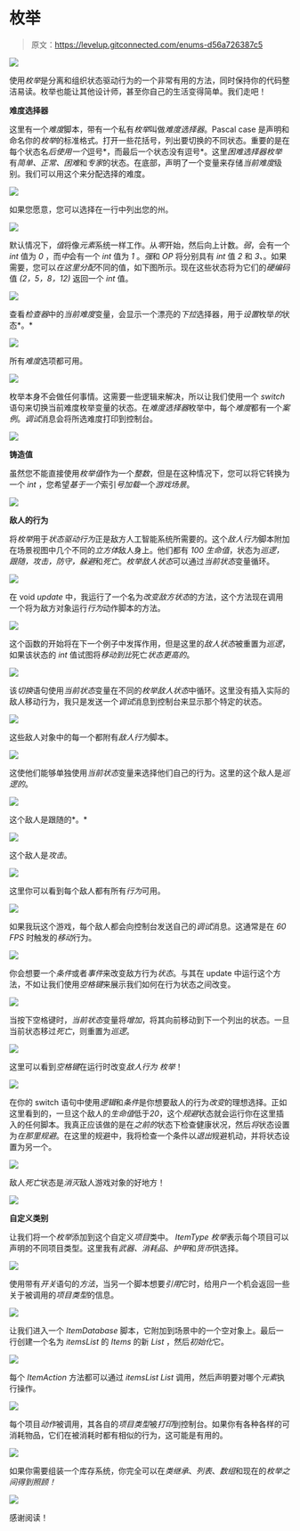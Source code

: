 # 枚举

> 原文：<https://levelup.gitconnected.com/enums-d56a726387c5>

![](img/05f3b296fd2bc21524f5475924559b16.png)

使用*枚举*是分离和组织状态驱动行为的一个非常有用的方法，同时保持你的代码整洁易读。枚举也能让其他设计师，甚至你自己的生活变得简单。我们走吧！

**难度选择器**

这里有一个*难度*脚本，带有一个私有*枚举*叫做*难度选择器*。Pascal case 是声明和命名你的*枚举*的标准格式。打开一些花括号，列出要切换的不同状态。重要的是在每个状态名*后使用一个*逗号*，而最后一个状态没有逗号*。这里*困难选择器枚举*有*简单、正常、困难*和*专家*的状态。在底部，声明了一个变量来存储*当前难度*级别。我们可以用这个来分配选择的难度。

![](img/f801076836e35bfac68c2d8499f3c8c3.png)

如果您愿意，您可以选择在一行中列出您的州。

![](img/0caf307ab98977bdccc0813ef287073e.png)

默认情况下，*值*将像*元素*系统一样工作。从*零*开始，然后向上计数。*弱*，会有一个 *int* 值为 *0* ，而*中*会有一个 *int* 值为 *1* 。*强*和 *OP* 将分别具有 *int* 值 *2* 和 *3、*。如果需要，您可以*在这里分配*不同的值，如下图所示。现在这些状态将为它们的*硬编码*值 *(2，5，8，12)* 返回一个 *int* 值。

![](img/213dbf18c460ec2c514a1936d6014cf1.png)

查看*检查器*中的*当前难度*变量，会显示一个漂亮的*下拉*选择器，用于*设置*枚举*的*状态*。*

![](img/79eb19133f23462fc6680997ac310835.png)

所有*难度*选项都可用。

![](img/e9d27552ba36f510339f7f284cb9af66.png)

枚举本身不会做任何事情。这需要一些逻辑来解决，所以让我们使用一个 *switch* 语句来切换当前难度枚举变量的状态。在*难度选择器*枚举中，每个*难度*都有一个*案例*。*调试*消息会将所选难度打印到控制台。

![](img/0558aac8dfbc4f9acadab86f768e552a.png)

**铸造值**

虽然您不能直接使用*枚举值*作为一个*整数*，但是在这种情况下，您可以将它转换为一个 *int* ，您希望*基于一个*索引*号加载*一个*游戏场景*。

![](img/6b25329ec003a1100308854db4bbedf9.png)

**敌人的行为**

将*枚举*用于*状态驱动行为*正是敌方人工智能系统所需要的。这个*敌人行为*脚本附加在场景视图中几个不同的*立方体*敌人身上。他们都有 *100 生命值*，状态为*巡逻，跟随，攻击，防守，躲避*和*死亡*。*枚举敌人状态*可以通过*当前状态*变量循环。

![](img/05f3b296fd2bc21524f5475924559b16.png)

在 void *update* 中，我运行了一个名为*改变敌方状态*的方法，这个方法现在调用一个将为敌方对象运行*行为*动作脚本的方法。

![](img/3dc0f2545699d488d01420f8a4426d13.png)

这个函数的开始将在下一个例子中发挥作用，但是这里的*敌人状态*被重置为*巡逻*，如果该状态的 *int* 值试图将*移动到比*死亡*状态更高的*。

![](img/b8d24843c6a3d92ba52aebfa69c9154a.png)

该*切换*语句使用*当前状态*变量在不同的*枚举敌人状态*中循环。这里没有插入实际的敌人移动行为，我只是发送一个*调试*消息到控制台来显示那个特定的状态。

![](img/20d3cb015ddccfa1ee26ab60042f88ef.png)

这些敌人对象中的每一个都附有*敌人行为*脚本。

![](img/7d3120c91b52ecbeccabfda2e8aed704.png)

这使他们能够单独使用*当前状态*变量来选择他们自己的行为。这里的这个敌人是*巡逻的*。

![](img/22448300a82f8f606b5997e85ca75a0c.png)

这个敌人是跟随的*。*

![](img/4b4ecea43ca8d37e8613c6e8b48b8f06.png)

这个敌人是*攻击*。

![](img/5705302d151b17bdc47f1b1140af108d.png)

这里你可以看到每个敌人都有所有*行为*可用。

![](img/3146ba78c84bc3db2a657ba7703bf01c.png)

如果我玩这个游戏，每个敌人都会向控制台发送自己的*调试*消息。这通常是在 *60 FPS* 时触发的*移动*行为。

![](img/60f7974b46b4a9df9e9c0ad8024f13b6.png)

你会想要一个*条件*或者*事件*来改变敌方行为*状态*。与其在 update 中运行这个方法，不如让我们使用*空格键*来展示我们如何在行为状态之间改变。

![](img/298452f95db34bd0d294d537d594d054.png)

当按下空格键时，*当前状态*变量将*增加*，将其向前移动到下一个列出的状态。一旦当前状态移过*死亡*，则重置为*巡逻*。

![](img/c4135aca4e438851e6d990b9ef7cedd6.png)

这里可以看到*空格键*在运行时改变*敌人行为* *枚举*！

![](img/9a62be50e1087e6185e010163a946068.png)

在你的 switch 语句中使用*逻辑*和*条件*是你想要敌人的行为*改变*的理想选择。正如这里看到的，一旦这个敌人的*生命值*低于*20*，这个*规避*状态就会运行你在这里插入的任何脚本。我真正应该做的是在*之前的*状态下检查健康状况，然后*将*状态设置为*在那里规避*。在这里的规避中，我将检查一个条件以*退出*规避机动，并将状态设置为另一个。

![](img/eaeabfb13bf30bd1977fe067c4a01974.png)

敌人*死亡*状态是*消灭*敌人游戏对象的好地方！

![](img/bc432d45de6b63d7671596ab22c1efbe.png)

**自定义类别**

让我们将一个*枚举*添加到这个自定义*项目*类中。 *ItemType 枚举*表示每个项目可以声明的不同项目类型。这里我有*武器、消耗品、护甲*和*货币*供选择。

![](img/38237431009ab86e225eb5375d562b16.png)

使用带有*开关*语句的*方法*，当另一个脚本想要*引用*它时，给用户一个机会返回一些关于被调用的*项目类型*的信息。

![](img/ab47b4dc5414f9d85ebd366be5fc7499.png)

让我们进入一个 *ItemDatabase* 脚本，它附加到场景中的一个空对象上。最后一行创建一个名为 *itemsList* 的 *Items* 的新 *List* ，然后*初始化*它。

![](img/b858884cf85c21405fda187ed04585bd.png)

每个 *ItemAction* 方法都可以通过 *itemsList List* 调用，然后声明要对哪个*元素*执行操作。

![](img/3d1eacf2f35cbf1d2c58863e39b96124.png)

每个项目*动作*被调用，其各自的*项目类型*被*打印*到控制台。如果你有各种各样的可消耗物品，它们在被消耗时都有相似的行为，这可能是有用的。

![](img/244f8eca9c9c9f806f909fca9070264a.png)

如果你需要组装一个库存系统，你完全可以在*类继承*、*列表*、*数组*和现在的*枚举之间得到照顾！*

![](img/0b622d0421b8f5169c8ca37b8e83f32d.png)

感谢阅读！